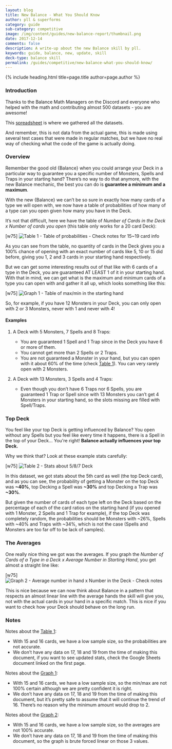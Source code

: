 ```yaml
---
layout: blog
title: New Balance - What You Should Know
author: pll & superforms
category: guide
sub-category: competitive
image: /img/content/guides/new-balance-report/thumbnail.png
date: 2017-12-14
comments: false
description: A write-up about the new Balance skill by pll.
keywords: guide, balance, new, update, skill
deck-type: balance skill
permalink: /guides/competitive/new-balance-what-you-should-know/
---
```


{% include heading.html title=page.title author=page.author %}

### Introduction

Thanks to the Balance Math Managers on the Discord and everyone who helped with the math and contributing almost 500 datasets - you are awesome!

This [spreadsheet](https://goo.gl/ooRts5) is where we gathered all the datasets.

And remember, this is not data from the actual game, this is made using several test cases that were made in regular matches, but we have no real way of checking what the code of the game is actually doing.

### Overview

Remember the good old {Balance} when you could arrange your Deck in a particular way to guarantee you a specific number of Monsters, Spells and Traps in your starting hand? There’s no way to do that anymore, with the new Balance mechanic, the best you can do is **guarantee a minimum and a maximum**.

With the new {Balance} we can’t be so sure in exactly how many cards of a type we will open with, we now have a table of probabilities of how many of a type can you open given how many you have in the Deck.

It’s not that difficult, here we have the table of *Number of Cards in the Deck x Number of cards you open* (this table only works for a 20 card Deck):

<a name="table-1"></a>

[w75]
![Table 1 - Table of probabilities - Check notes for 15~19 card info](http://image.noelshack.com/fichiers/2017/50/4/1513213333-capture-d-ecran-2017-12-14-a-01-55-51.png)

As you can see from the table, no quantity of cards in the Deck gives you a 100% chance of opening with an exact number of cards like 5, 10 or 15 did before, giving you 1, 2 and 3 cards in your starting hand respectively.

But we can get some interesting results out of that like with 6 cards of a type in the Deck, you are guaranteed AT LEAST 1 of it in your starting hand. With that in mind, we can get what is the maximum and minimum cards of a type you can open with and gather it all up, which looks something like this:

<a name="graph-1"></a>

[w75]
![Graph 1 - Table of max/min in the starting hand](http://image.noelshack.com/fichiers/2017/50/4/1513213333-capture-d-ecran-2017-12-14-a-01-56-14.png)

So, for example, if you have 12 Monsters in your Deck, you can only open with 2 or 3 Monsters, never with 1 and never with 4!

#### Examples

1. A Deck with 5 Monsters, 7 Spells and 8 Traps:
    - You are guaranteed 1 Spell and 1 Trap since in the Deck you have 6 or more of them.
    - You cannot get more than 2 Spells or 2 Traps.
    - You are not guaranteed a Monster in your hand, but you can open with it about 60% of the time (check [Table 1](#table-1)). You can very rarely open with 2 Monsters.

2. A Deck with 13 Monsters, 3 Spells and 4 Traps:
    - Even though you don’t have 6 Traps nor 6 Spells, you are guaranteed 1 Trap or Spell since with 13 Monsters you can’t get 4 Monsters in your starting hand, so the slots missing are filled with Spell/Traps.
 
### Top Deck

You feel like your top Deck is getting influenced by Balance? You open without any Spells but you feel like every time it happens, there is a Spell in the top of your Deck… You're right! **Balance actually influences your top Deck.**

Why we think that? Look at these example stats carefully:

[w75]
![Table 2 - Stats about 5/8/7 Deck](http://image.noelshack.com/fichiers/2017/50/4/1513213334-capture-d-ecran-2017-12-14-a-01-56-45.png)

In this dataset, we got stats about the 5th card as well (the top Deck card), and as you can see, the probability of getting a Monster on the top Deck was **~40%**, top Decking a Spell was **~30%** and top Decking a Trap was **~30%**.
	
But given the number of cards of each type left on the Deck based on the percentage of each of the card ratios on the starting hand (if you opened with 1 Monster, 2 Spells and 1 Trap for example), if the top Deck was completely random, the probabilities should be Monsters with ~26%, Spells with ~40% and Traps with ~34%, which is not the case (Spells and Monsters are too far off to be lack of samples).

### The Averages

One really nice thing we got was the averages. If you graph the *Number of Cards of a Type in a Deck x Average Number in Starting Hand*, you get almost a straight line like:

<a name="graph-2"></a>

[w75]
![Graph 2 - Average number in hand x Number in the Deck - Check notes](http://image.noelshack.com/fichiers/2017/50/4/1513213333-capture-d-ecran-2017-12-14-a-01-57-03.png)

This is nice because we can now think about Balance in a pattern that respects an almost linear line with the average hands the skill will give you, not with the actual cards in your hand in a specific match. This is nice if you want to check how your Deck should behave on the long run.

### Notes

Notes about the [Table 1](#table-1):
- With 15 and 16 cards, we have a low sample size, so the probabilities are not accurate.
- We don’t have any data on 17, 18 and 19 from the time of making this document, if you want to see updated stats, check the Google Sheets document linked on the first page.

Notes about the [Graph 1](#graph-1):
- With 15 and 16 cards, we have a low sample size, so the min/max are not 100% certain although we are pretty confident it is right.
- We don’t have any data on 17, 18 and 19 from the time of making this document, but it’s pretty safe to assume that it will continue the trend of 16. There’s no reason why the minimum amount would drop to 2.

Notes about the [Graph 2](#graph-2):
- With 15 and 16 cards, we have a low sample size, so the averages are not 100% accurate.
- We don’t have any data on 17, 18 and 19 from the time of making this document, so the graph is brute forced linear on those 3 values.